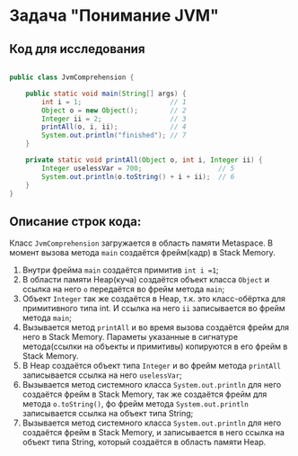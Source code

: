 # Задача "Понимание JVM"
## Код для исследования
```java

public class JvmComprehension {

    public static void main(String[] args) {
        int i = 1;                      // 1
        Object o = new Object();        // 2
        Integer ii = 2;                 // 3
        printAll(o, i, ii);             // 4
        System.out.println("finished"); // 7
    }

    private static void printAll(Object o, int i, Integer ii) {
        Integer uselessVar = 700;                   // 5
        System.out.println(o.toString() + i + ii);  // 6
    }
}

```
## Описание строк кода:
Класс `JvmComprehension` загружается в область памяти Metaspace.
В момент вызова метода `main` создаётся фрейм(кадр) в Stack Memory.

1. Внутри фрейма `main` создаётся примитив `int i =1`;
2. В области памяти Heap(куча) создаётся объект класса `Object` и ссылка на него `o` передаётся во фрейм метода `main`;
3. Объект `Integer` так же создаётся в Heap, т.к. это класс-обёртка для примитивного типа int. И ссылка на него `ii` записывается во фрейм метода `main`;
4. Вызывается метод `printAll` и во время вызова создаётся фрейм для него в Stack Memory. Параметы указанные в сигнатуре метода(ссылки на объекты и примитивы) копируются в его фрейм в Stack Memory.
5. В Heap создаётся объект типа `Integer` и во фрейм метода `printAll` записывается ссылка на него `uselessVar`;
6. Вызывается метод системного класса `System.out.println` для него создаётся фрейм в Stack Memory, так же создаётся фрейм для метода `o.toString()`, фо фрейм метода `System.out.println` записывается ссылка на объект типа String;
7. Вызывается метод системного класса `System.out.println` для него создаётся фрейм в Stack Memory, и записывается в него ссылка на объект типа String, который создаётся в область памяти Heap.

